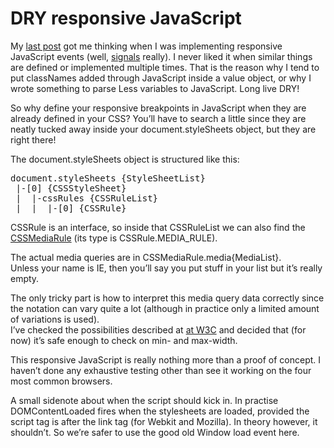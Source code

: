 <!--
  date: 2014-05-26
  modified: 2014-08-14
  slug: dry-responsive-javascript
  type: post
  categories: code, JavaScript
  tags: CSS, JavaScript
  description: A DRY responsive JavaScript solution that searches the document.styleSheets for CSSMediaRule. So breakpoints are only defined in CSS!
-->

# DRY responsive JavaScript

<p>My <a href="/change-css-styles-at-the-root/">last post</a> got me thinking when I was implementing responsive JavaScript events (well, <a href="http://millermedeiros.github.io/js-signals/" target="signals">signals</a> really). I never liked it when similar things are defined or implemented multiple times. That is the reason why I tend to put classNames added through JavaScript inside a value object, or why I wrote something to parse Less variables to JavaScript. Long live DRY!</p>
<p><!--more--></p>
<p>So why define your responsive breakpoints in JavaScript when they are already defined in your CSS? You&#8217;ll have to search a little since they are neatly tucked away inside your document.styleSheets object, but they are right there!</p>
<p>The document.styleSheets object is structured like this:</p>
<pre>document.styleSheets {StyleSheetList}
 |-[0] {CSSStyleSheet}
 |  |-cssRules {CSSRuleList}
 |  |  |-[0] {CSSRule}</pre>
<p>CSSRule is an interface, so inside that CSSRuleList we can also find the <a href="https://developer.mozilla.org/en-US/docs/Web/API/CSSMediaRule" target="_blank">CSSMediaRule</a> (its type is CSSRule.MEDIA_RULE).</p>
<p>The actual media queries are in CSSMediaRule.media{MediaList}.<br />
Unless your name is IE, then you&#8217;ll say you put stuff in your list but it&#8217;s really empty.</p>
<p>The only tricky part is how to interpret this media query data correctly since the notation can vary quite a lot (although in practice only a limited amount of variations is used).<br />
I&#8217;ve checked the possibilities described at <a href="http://www.w3.org/TR/css3-mediaqueries/">at W3C</a> and decided that (for now) it&#8217;s safe enough to check on min- and max-width.</p>
<p>This responsive JavaScript is really nothing more than a proof of concept. I haven&#8217;t done any exhaustive testing other than see it working on the four most common browsers.</p>
<p>A small sidenote about when the script should kick in. In practise DOMContentLoaded fires when the stylesheets are loaded, provided the script tag is after the link tag (for Webkit and Mozilla). In theory however, it shouldn&#8217;t. So we&#8217;re safer to use the good old Window load event here.</p>
<pre><code data-language="javascript" data-src="https://api.github.com/gists/23b99c384173a5bfc90a"></code></pre>

